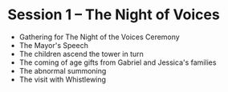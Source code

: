 # Session 1 – The Night of Voices

* Gathering for The Night of the Voices Ceremony
* The Mayor's Speech
* The children ascend the tower in turn
* The coming of age gifts from Gabriel and Jessica's families
* The abnormal summoning
* The visit with Whistlewing

